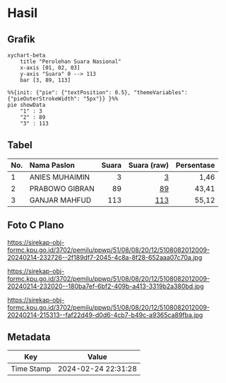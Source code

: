 # Hasil

## Grafik

```mermaid
xychart-beta
    title "Perolehan Suara Nasional"
    x-axis [01, 02, 03]
    y-axis "Suara" 0 --> 113
    bar [3, 89, 113]
```

```mermaid
%%{init: {"pie": {"textPosition": 0.5}, "themeVariables": {"pieOuterStrokeWidth": "5px"}} }%%
pie showData
    "1" : 3
    "2" : 89
    "3" : 113
```

## Tabel

| No. | Nama Paslon    | Suara | Suara (raw) | Persentase |
|:--- |:-------------- | -----:| -----------:| ----------:|
| 1   | ANIES MUHAIMIN | 3     | [3][p-1]    | 1,46       |
| 2   | PRABOWO GIBRAN | 89    | [89][p-2]   | 43,41      |
| 3   | GANJAR MAHFUD  | 113   | [113][p-3]  | 55,12      |


[p-1]: https://github.com/gigit-pemilu/pemilu-2024/blob/main/pilpres/hitung-suara/sub/51-bali/sub/08-buleleng/sub/08-kubutambahan/sub/2012-bukti/sub/009-tps/sub/paslon-1.txt
[p-2]: https://github.com/gigit-pemilu/pemilu-2024/blob/main/pilpres/hitung-suara/sub/51-bali/sub/08-buleleng/sub/08-kubutambahan/sub/2012-bukti/sub/009-tps/sub/paslon-2.txt
[p-3]: https://github.com/gigit-pemilu/pemilu-2024/blob/main/pilpres/hitung-suara/sub/51-bali/sub/08-buleleng/sub/08-kubutambahan/sub/2012-bukti/sub/009-tps/sub/paslon-3.txt

## Foto C Plano

https://sirekap-obj-formc.kpu.go.id/3702/pemilu/ppwp/51/08/08/20/12/5108082012009-20240214-232726--2f189df7-2045-4c8a-8f28-652aaa07c70a.jpg

https://sirekap-obj-formc.kpu.go.id/3702/pemilu/ppwp/51/08/08/20/12/5108082012009-20240214-232020--180ba7ef-6bf2-409b-a413-3319b2a380bd.jpg

https://sirekap-obj-formc.kpu.go.id/3702/pemilu/ppwp/51/08/08/20/12/5108082012009-20240214-215313--faf22d49-d0d6-4cb7-b49c-a9365ca89fba.jpg


## Metadata

| Key        | Value               |
| ---------- | ------------------- |
| Time Stamp | 2024-02-24 22:31:28 |



